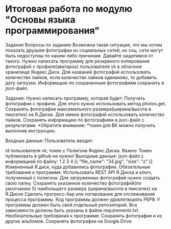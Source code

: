 # Итоговая работа по модулю "Основы языка программирования"
Задание
Вопросы по заданию
Возможна такая ситуация, что мы хотим показать друзьям фотографии из социальных сетей, но соц. сети могут быть недоступны по каким-либо причинам. Давайте защитимся от такого.
Нужно написать программу для резервного копирования фотографий с профиля(аватарок) пользователя vk в облачное хранилище Яндекс.Диск.
Для названий фотографий использовать количество лайков, если количество лайков одинаково, то добавить дату загрузки.
Информацию по сохраненным фотографиям сохранить в json-файл.

Задание:
Нужно написать программу, которая будет:
Получать фотографии с профиля. Для этого нужно использовать метод photos.get.
Сохранять фотографии максимального размера(ширина/высота в пикселях) на Я.Диске.
Для имени фотографий использовать количество лайков.
Сохранять информацию по фотографиям в json-файл с результатами.
*Обратите внимание: *токен для ВК можно получить выполнив инструкцию.

Входные данные:
Пользователь вводит:

id пользователя vk;
токен с Полигона Яндекс.Диска. Важно: Токен публиковать в github не нужно!
Выходные данные:
json-файл с информацией по файлу:
1
2
3
4
    [{
    "file_name": "34.jpg",
    "size": "z"
    }]
Измененный Я.диск, куда добавились фотографии.​​
Обязательные требования к программе:
Использовать REST API Я.Диска и ключ, полученный с полигона.
Для загруженных фотографий нужно создать свою папку.
Сохранять указанное количество фотографий(по умолчанию 5) наибольшего размера (ширина/высота в пикселях) на Я.Диске
Сделать прогресс-бар или логирование для отслеживания процесса программы.
Код программы должен удовлетворять PEP8.
У программы должен быть свой отдельный репозиторий.
Все зависимости должны быть указаны в файле requiremеnts.txt.​
Необязательные требования к программе:
Сохранять фотографии и из других альбомов.
Сохранять фотографии на Google.Drive.
